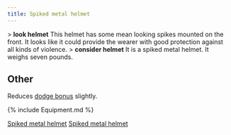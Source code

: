 ```yaml
---
title: Spiked metal helmet
---
```


\> **look helmet**
This helmet has some mean looking spikes mounted on the front. It
looks
like it could provide the wearer with good protection against all
kinds
of violence.
\> **consider helmet**
It is a spiked metal helmet.
It weighs seven pounds.

## Other

Reduces [dodge bonus](dodge_bonus "wikilink") slightly.

{% include Equipment.md %}

[Spiked metal helmet](Category:_Metal_equipment "wikilink") [Spiked
metal helmet](Category:_Head_items "wikilink")